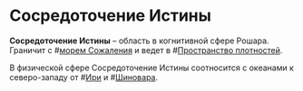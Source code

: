 # Сосредоточение Истины

**Сосредоточение Истины** – область в когнитивной сфере Рошара. Граничит с #[морем Сожаления](locations/sea-of-regret) и ведет в #[Пространство плотностей](locations/expanse-of-the-densities).

В физической сфере Сосредоточение Истины соотносится с океанами к северо-западу от #[Ири](locations/iri) и #[Шиновара](locations/shinovar).

